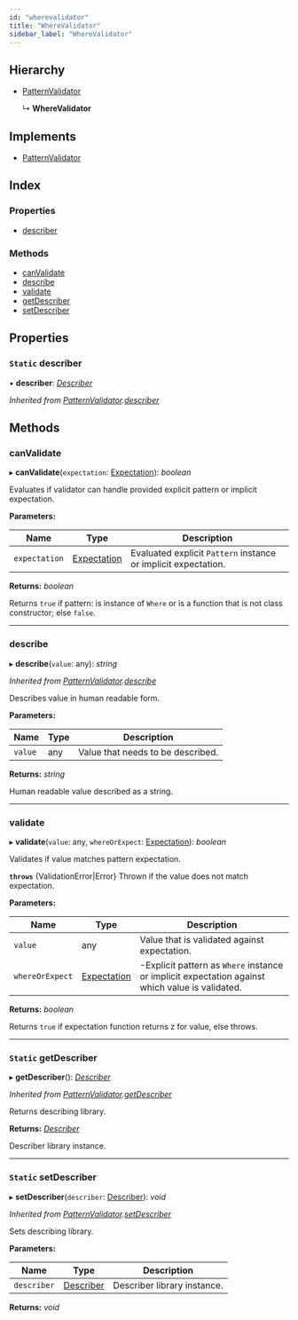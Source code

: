 ```yaml
---
id: "wherevalidator"
title: "WhereValidator"
sidebar_label: "WhereValidator"
---
```


## Hierarchy

* [PatternValidator](patternvalidator.md)

  ↳ **WhereValidator**

## Implements

* [PatternValidator](../interfaces/types.patternvalidator.md)

## Index

### Properties

* [describer](wherevalidator.md#static-describer)

### Methods

* [canValidate](wherevalidator.md#canvalidate)
* [describe](wherevalidator.md#describe)
* [validate](wherevalidator.md#validate)
* [getDescriber](wherevalidator.md#static-getdescriber)
* [setDescriber](wherevalidator.md#static-setdescriber)

## Properties

### `Static` describer

▪ **describer**: *[Describer](../interfaces/types.describer.md)*

*Inherited from [PatternValidator](patternvalidator.md).[describer](patternvalidator.md#static-describer)*

## Methods

###  canValidate

▸ **canValidate**(`expectation`: [Expectation](../modules/types.md#expectation)): *boolean*

Evaluates if validator can handle provided explicit pattern or implicit expectation.

**Parameters:**

Name | Type | Description |
------ | ------ | ------ |
`expectation` | [Expectation](../modules/types.md#expectation) | Evaluated explicit `Pattern` instance or implicit expectation. |

**Returns:** *boolean*

Returns `true` if pattern: is instance of `Where` or is a function that is not class constructor; else `false`.

___

###  describe

▸ **describe**(`value`: any): *string*

*Inherited from [PatternValidator](patternvalidator.md).[describe](patternvalidator.md#describe)*

Describes value in human readable form.

**Parameters:**

Name | Type | Description |
------ | ------ | ------ |
`value` | any | Value that needs to be described. |

**Returns:** *string*

Human readable value described as a string.

___

###  validate

▸ **validate**(`value`: any, `whereOrExpect`: [Expectation](../modules/types.md#expectation)): *boolean*

Validates if value matches pattern expectation.

**`throws`** {ValidationError|Error}
Thrown if the value does not match expectation.

**Parameters:**

Name | Type | Description |
------ | ------ | ------ |
`value` | any | Value that is validated against expectation. |
`whereOrExpect` | [Expectation](../modules/types.md#expectation) | -Explicit pattern as `Where` instance or implicit expectation against which value is validated. |

**Returns:** *boolean*

Returns `true` if expectation function returns z for value, else throws.

___

### `Static` getDescriber

▸ **getDescriber**(): *[Describer](../interfaces/types.describer.md)*

*Inherited from [PatternValidator](patternvalidator.md).[getDescriber](patternvalidator.md#static-getdescriber)*

Returns describing library.

**Returns:** *[Describer](../interfaces/types.describer.md)*

Describer library instance.

___

### `Static` setDescriber

▸ **setDescriber**(`describer`: [Describer](../interfaces/types.describer.md)): *void*

*Inherited from [PatternValidator](patternvalidator.md).[setDescriber](patternvalidator.md#static-setdescriber)*

Sets describing library.

**Parameters:**

Name | Type | Description |
------ | ------ | ------ |
`describer` | [Describer](../interfaces/types.describer.md) | Describer library instance.  |

**Returns:** *void*
